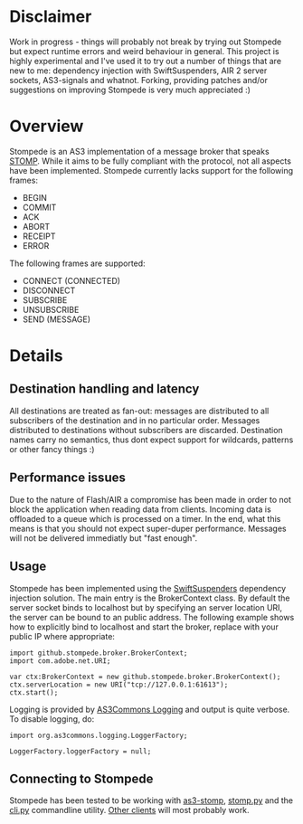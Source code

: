 Disclaimer
==========

Work in progress - things will probably not break by trying out Stompede but expect runtime
errors and weird behaviour in general. This project is highly experimental and I've used it to
try out a number of things that are new to me: dependency injection with SwiftSuspenders, AIR 2
server sockets, AS3-signals and whatnot. Forking, providing patches and/or suggestions on
improving Stompede is very much appreciated :)


Overview
========

Stompede is an AS3 implementation of a message broker that speaks [STOMP][]. While it aims to be
fully compliant with the protocol, not all aspects have been implemented. Stompede currently
lacks support for the following frames:

* BEGIN
* COMMIT
* ACK
* ABORT
* RECEIPT
* ERROR

The following frames are supported:

* CONNECT (CONNECTED)
* DISCONNECT
* SUBSCRIBE
* UNSUBSCRIBE
* SEND (MESSAGE)

Details
=======


Destination handling and latency
--------------------------------

All destinations are treated as fan-out: messages are distributed to all subscribers of the
destination and in no particular order. Messages distributed to destinations without subscribers
are discarded. Destination names carry no semantics, thus dont expect support for wildcards, 
patterns or other fancy things :) 


Performance issues
------------------
Due to the nature of Flash/AIR a compromise has been made in order to not block the application
when reading data from clients. Incoming data is offloaded to a queue which is processed on a
timer. In the end, what this means is that you should not expect super-duper performance. Messages
will not be delivered immediatly but "fast enough".


Usage
-----

Stompede has been implemented using the [SwiftSuspenders][] dependency injection solution. The
main entry is the BrokerContext class. By default the server socket binds to localhost but by
specifying an server location URI, the server can be bound to an public address. The following
example shows how to explicitly bind to localhost and start the broker, replace with your public
IP where appropriate:

	import github.stompede.broker.BrokerContext;
	import com.adobe.net.URI;

	var ctx:BrokerContext = new github.stompede.broker.BrokerContext();
	ctx.serverLocation = new URI("tcp://127.0.0.1:61613");
	ctx.start();

Logging is provided by [AS3Commons Logging][] and output is quite verbose. To disable logging, do:

	import org.as3commons.logging.LoggerFactory;

	LoggerFactory.loggerFactory = null;


Connecting to Stompede
----------------------

Stompede has been tested to be working with [as3-stomp][], [stomp.py][] and the [cli.py][]
commandline utility. [Other clients][] will most probably work.


[STOMP]: http://stomp.codehaus.org/
[SwiftSuspenders]: http://github.com/tschneidereit/SwiftSuspenders
[AS3Commons Logging]: http://www.as3commons.org/as3-commons-logging
[as3-stomp]: http://code.google.com/p/as3-stomp/
[stomp.py]: http://code.google.com/p/stomppy/
[cli.py]: http://code.google.com/p/stomppy/source/browse/stomp/cli.py
[Other clients]: http://stomp.codehaus.org/Clients
